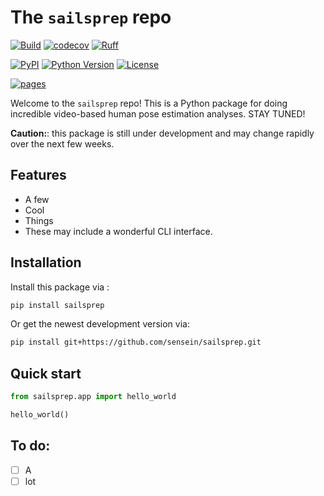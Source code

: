 # The ```sailsprep``` repo

[![Build](https://github.com/sensein/sailsprep/actions/workflows/test.yaml/badge.svg?branch=main)](https://github.com/sensein/sailsprep/actions/workflows/test.yaml?query=branch%3Amain)
[![codecov](https://codecov.io/gh/sensein/sailsprep/branch/main/graph/badge.svg?token=2V7LMSZ1DZ)](https://codecov.io/gh/sensein/sailsprep)
[![Ruff](https://img.shields.io/endpoint?url=https://raw.githubusercontent.com/astral-sh/ruff/main/assets/badge/v2.json)](https://github.com/astral-sh/ruff)

[![PyPI](https://img.shields.io/pypi/v/sailsprep.svg)](https://pypi.org/project/sailsprep/)
[![Python Version](https://img.shields.io/pypi/pyversions/sailsprep)](https://pypi.org/project/sailsprep)
[![License](https://img.shields.io/pypi/l/sailsprep)](https://opensource.org/licenses/Apache-2.0)

[![pages](https://img.shields.io/badge/api-docs-blue)](https://sensein.github.io/sailsprep)

Welcome to the ```sailsprep``` repo! This is a Python package for doing incredible video-based human pose estimation analyses. STAY TUNED!

**Caution:**: this package is still under development and may change rapidly over the next few weeks.

## Features
- A few
- Cool
- Things
- These may include a wonderful CLI interface.

## Installation
Install this package via :

```sh
pip install sailsprep
```

Or get the newest development version via:

```sh
pip install git+https://github.com/sensein/sailsprep.git
```

## Quick start
```Python
from sailsprep.app import hello_world

hello_world()
```

## To do:
- [ ] A
- [ ] lot
